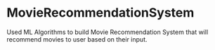 # MovieRecommendationSystem
Used ML Algorithms to build Movie Recommendation System that will recommend movies to user based on their input.
